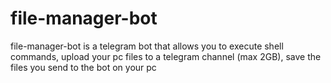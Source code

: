 # file-manager-bot
file-manager-bot is a telegram bot that allows you to execute shell commands, upload your pc files to a telegram channel (max 2GB), save the files you send to the bot on your pc
